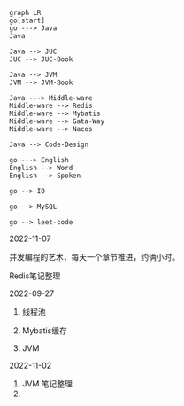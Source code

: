 

```mermaid
graph LR
go[start]
go ---> Java
Java

Java --> JUC
JUC --> JUC-Book

Java --> JVM
JVM --> JVM-Book

Java ---> Middle-ware
Middle-ware --> Redis
Middle-ware --> Mybatis
Middle-ware --> Gata-Way
Middle-ware --> Nacos

Java --> Code-Design

go ---> English
English --> Word
English --> Spoken

go --> IO

go --> MySQL

go --> leet-code
```







2022-11-07

并发编程的艺术，每天一个章节推进，约俩小时。

Redis笔记整理





2022-09-27

1. 线程池

2. Mybatis缓存

3. JVM

   

2022-11-02

1. JVM 笔记整理
2. 

